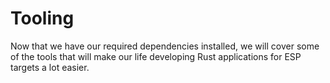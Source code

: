 # Tooling

Now that we have our required dependencies installed, we will cover some of the
tools that will make our life developing Rust applications for ESP targets a lot easier.
